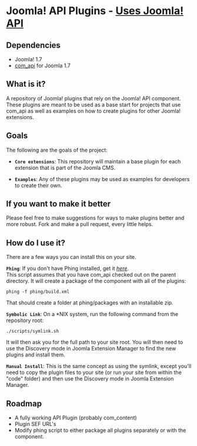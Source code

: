 Joomla! API Plugins - [Uses Joomla! API](https://github.com/rcorral/com_api)
================================

Dependencies
------------------------
* Joomla! 1.7
* [com_api](https://github.com/rcorral/com_api/tree/1.7) for Joomla 1.7


What is it?
---------------------------------------
A repository of Joomla! plugins that rely on the Joomla! API component.
These plugins are meant to be used as a base start for projects that use com_api as well as examples on how to create plugins for other Joomla! extensions.

Goals
--------------

The following are the goals of the project:

* **`Core extensions`**: This repository will maintain a base plugin for each extension that is part of the Joomla CMS.

* **`Examples`**: Any of these plugins may be used as examples for developers to create their own.

If you want to make it better
-----------------------------
Please feel free to make suggestions for ways to make plugins better and more robust.
Fork and make a pull request, every little helps.

How do I use it?
-----------------------------
There are a few ways you can install this on your site.

**`Phing`**: If you don't have Phing installed, get it *[here](http://phing.info/trac/)*.  
This script assumes that you have com_api checked out on the parent directory.
It will create a package of the component with all of the plugins:

	phing -f phing/build.xml
	
That should create a folder at phing/packages with an installable zip.

**`Symbolic Link`**: On a *NIX system, run the following command from the repository root:

	./scripts/symlink.sh
	
It will then ask you for the full path to your site root.  You will then need to use the Discovery mode in Joomla Extension Manager to find the new plugins and install them.

**`Manual Install`**: This is the same concept as using the symlink, except you'll need to copy the plugin files to your site (or run your site from within the "code" folder) and then use the Discovery mode in Joomla Extension Manager.

Roadmap
-----------------------------
- A fully working API Plugin (probably com_content)
- Plugin SEF URL's
- Modify phing script to either package all plugins separately or with the component.

